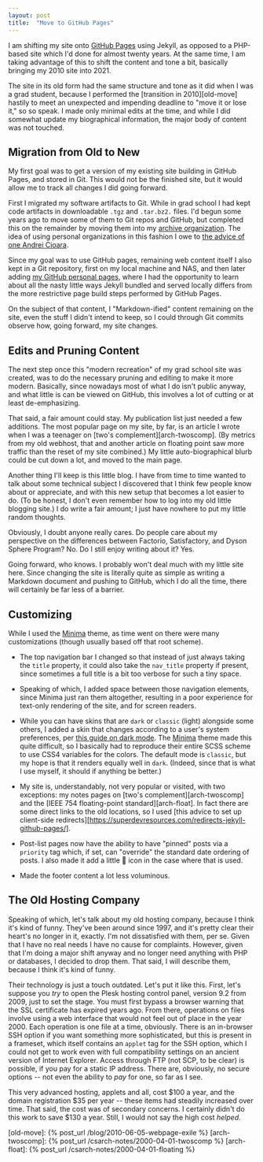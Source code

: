 ```yaml
---
layout: post
title:  "Move to GitHub Pages"
---
```


I am shifting my site onto [GitHub Pages][gh-pages] using Jekyll, as opposed to
a PHP-based site which I'd done for almost twenty years. At the same time, I am
taking advantage of this to shift the content and tone a bit, basically bringing
my 2010 site into 2021.

The site in its old form had the same structure and tone as it did when I was a
grad student, because I performed the [transition in 2010][old-move] hastily to
meet an unexpected and impending deadline to "move it or lose it," so so speak.
I made only minimal edits at the time, and while I did somewhat update my
biographical information, the major body of content was not touched.

## Migration from Old to New

My first goal was to get a version of my existing site building in GitHub Pages,
and stored in Git. This would not be the finished site, but it would allow me to
track all changes I did going forward.

First I migrated my software artifacts to Git. While in grad school I had kept
code artifacts in downloadable `.tgz` and `.tar.bz2.` files. I'd begun some
years ago to move some of them to Git repos and GitHub, but completed this on
the remainder by moving them into my [archive organization][archive]. The idea
of using personal organizations in this fashion I owe to [the advice of one
Andrei Cioara][org-advice].

Since my goal was to use GitHub pages, remaining web content itself I also kept
in a Git repository, first on my local machine and NAS, and then later adding
[my GitHub personal pages][tf-pages-repo], where I had the opportunity to learn
about all the nasty little ways Jekyll bundled and served locally differs from
the more restrictive page build steps performed by GitHub Pages.

On the subject of that content, I "Markdown-ified" content remaining on the
site, even the stuff I didn't intend to keep, so I could through Git commits
observe how, going forward, my site changes.

## Edits and Pruning Content

The next step once this "modern recreation" of my grad school site was created,
was to do the necessary pruning and editing to make it more modern. Basically,
since nowadays most of what I do isn't public anyway, and what little is can be
viewed on GitHub, this involves a lot of cutting or at least de-emphasizing.

That said, a fair amount could stay. My publication list just needed a few
additions. The most popular page on my site, by far, is an article I wrote when
I was a teenager on [two's complement][arch-twoscomp]. (By metrics from my old
webhost, that and another article on floating point saw more traffic than the
reset of my site combined.) My little auto-biographical blurb could be cut down
a lot, and moved to the main page.

Another thing I'll keep is this little blog. I have from time to time wanted to
talk about some technical subject I discovered that I think few people know
about or appreciate, and with this new setup that becomes a lot easier to do.
(To be honest, I don't even remember how to log into my old little blogging
site.) I do write a fair amount; I just have nowhere to put my little random
thoughts.

Obviously, I doubt anyone really cares. Do people care about my perspective on
the differences between Factorio, Satisfactory, and Dyson Sphere Program? No. Do
I still enjoy writing about it? Yes.

Going forward, who knows. I probably won't deal much with my little site here.
Since changing the site is literally quite as simple as writing a Markdown
document and pushing to GitHub, which I do all the time, there will certainly be
far less of a barrier.

## Customizing

While I used the [Minima][minima] theme, as time went on there were many
customizations (though usually based off that root scheme).

* The top navigation bar I changed so that instead of just always taking the
  `title` property, it could also take the `nav_title` property if present,
  since sometimes a full title is a bit too verbose for such a tiny space.

* Speaking of which, I added space between those navigation elements, since
  Minima just ran them altogether, resulting in a poor experience for text-only
  rendering of the site, and for screen readers.

* While you can have skins that are `dark` or `classic` (light) alongside some
  others, I added a skin that changes according to a user's system preferences,
  per [this guide on dark mode][complete-dark]. The [Minima][minima] theme made
  this quite difficult, so I basically had to reproduce their entire SCSS scheme
  to use CSS4 variables for the colors. The default mode is `classic`, but my
  hope is that it renders equally well in `dark`. (Indeed, since that is what I
  use myself, it should if anything be better.)

* My site is, understandably, not very popular or visited, with two exceptions:
  my notes pages on [two's complement][arch-twoscomp] and the [IEEE 754
  floating-point standard][arch-float]. In fact there are some direct links to
  the old locations, so I used [this advice to set up client-side
  redirects][https://superdevresources.com/redirects-jekyll-github-pages/].

* Post-list pages now have the ability to have "pinned" posts via a `priority`
  tag which, if set, can "override" the standard date ordering of posts. I also
  made it add a little 📌 icon in the case where that is used.

* Made the footer content a lot less voluminous.

## The Old Hosting Company

Speaking of which, let's talk about my old hosting company, because I think it's
kind of funny. They've been around since 1997, and it's pretty clear their
heart's no longer in it, exactly. I'm not dissatisfied with them, per se. Given
that I have no real needs I have no cause for complaints. However, given that
I'm doing a major shift anyway and no longer need anything with PHP or
databases, I decided to drop them. That said, I will describe them, because I
think it's kind of funny.

Their technology is just a touch outdated. Let's put it like this. First, let's
suppose you *try* to open the Plesk hosting control panel, version 9.2 from
2009, just to set the stage. You must first bypass a browser warning that the
SSL certificate has expired years ago. From there, operations on files involve
using a web interface that would not feel out of place in the year 2000. Each
operation is one file at a time, obviously. There is an in-browser SSH option if
you want something more sophisticated, but this is present in a frameset, which
itself contains an `applet` tag for the SSH option, which I could not get to
work even with full compatibility settings on an ancient version of Internet
Explorer. Access through FTP (not SCP, to be clear) is possible, if you pay for
a static IP address. There are, obviously, no secure options -- not even the
ability to *pay* for one, so far as I see.

This very advanced hosting, applets and all, cost $100 a year, and the domain
registration $35 per year -- these items had steadily increased over time. That
said, the cost was of secondary concerns. I certainly didn't do this work to
save $130 a year. Still, I would not say the high cost *helped*.

[gh-pages]:      https://pages.github.com/
[archive]:       https://github.com/TomFinley-archive
[org-advice]:    https://andreicioara.com/how-i-organize-my-github-repositories-ce877db2e8b6
[tf-pages-repo]: https://github.com/TomFinley/TomFinley.github.io
[minima]:        https://github.com/jekyll/minima
[complete-dark]: https://css-tricks.com/a-complete-guide-to-dark-mode-on-the-web/
[redirect]:      https://superdevresources.com/redirects-jekyll-github-pages/
[old-move]:      {% post_url /blog/2010-06-05-webpage-exile %}
[arch-twoscomp]: {% post_url /csarch-notes/2000-04-01-twoscomp %}
[arch-float]:    {% post_url /csarch-notes/2000-04-01-floating %}
